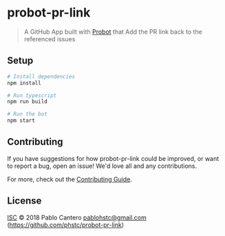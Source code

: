 # probot-pr-link

> A GitHub App built with [Probot](https://github.com/probot/probot) that Add the PR link back to the referenced issues

## Setup

```sh
# Install dependencies
npm install

# Run typescript
npm run build

# Run the bot
npm start
```

## Contributing

If you have suggestions for how probot-pr-link could be improved, or want to report a bug, open an issue! We'd love all and any contributions.

For more, check out the [Contributing Guide](CONTRIBUTING.md).

## License


[ISC](LICENSE) © 2018 Pablo Cantero <pablohstc@gmail.com> (https://github.com/phstc/probot-pr-link)